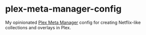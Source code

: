 # plex-meta-manager-config

My opinionated [Plex Meta Manager](https://github.com/meisnate12/Plex-Meta-Manager) config for creating Netflix-like collections and overlays in Plex.
